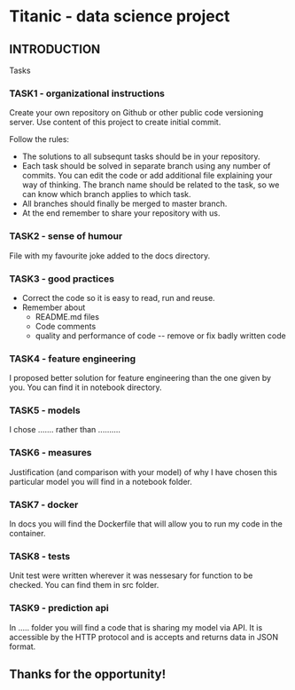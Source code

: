 # Titanic - data science project 

## INTRODUCTION
Tasks

### TASK1 - organizational instructions
 Create your own repository on Github or other public code versioning server. Use content of this project to create initial commit.
 
 Follow the rules:
* The solutions to all subsequnt tasks should be in your repository.
* Each task should be solved in separate branch using any number of commits. You can edit the code or add additional file explaining your way of thinking. The branch name should be related to the task, so we can know which branch applies to which task.
* All branches should finally be merged to master branch.
* At the end remember to share your repository with us.

### TASK2 - sense of humour
File with my favourite joke added to the docs directory.

### TASK3 - good practices
* Correct the code so it is easy to read, run and reuse.
* Remember about
  * README.md files
  * Code comments
  * quality and performance of code -- remove or fix badly written code

### TASK4 - feature engineering
I proposed better solution for feature engineering than the one given by you. You can find it in notebook directory.

### TASK5 - models
I chose ....... rather than ..........

### TASK6 - measures
Justification (and comparison with your model) of why I have chosen this particular model you will find in a notebook folder.

### TASK7 - docker
In docs you will find the Dockerfile that will allow you to run my code in the container.

### TASK8 - tests
Unit test were written wherever it was nessesary for function to be checked. You can find them in src folder.

### TASK9 - prediction api
In ..... folder you will find a code that is sharing my model via API. It is accessible by the HTTP protocol and is accepts and returns data in JSON format.

## Thanks for the opportunity!
